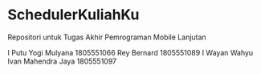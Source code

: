# SchedulerKuliahKu
Repositori untuk Tugas Akhir Pemrograman Mobile Lanjutan

I Putu Yogi Mulyana 1805551066
Rey Bernard 1805551089
I Wayan Wahyu Ivan Mahendra Jaya 1805551097

